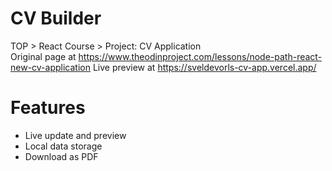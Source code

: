 # CV Builder

TOP > React Course > Project: CV Application  
Original page at https://www.theodinproject.com/lessons/node-path-react-new-cv-application
Live preview at https://sveldevorls-cv-app.vercel.app/

# Features  
- Live update and preview
- Local data storage
- Download as PDF
